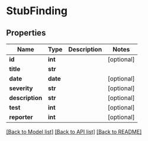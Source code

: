 # StubFinding

## Properties
Name | Type | Description | Notes
------------ | ------------- | ------------- | -------------
**id** | **int** |  | [optional] 
**title** | **str** |  | 
**date** | **date** |  | [optional] 
**severity** | **str** |  | [optional] 
**description** | **str** |  | [optional] 
**test** | **int** |  | [optional] 
**reporter** | **int** |  | [optional] 

[[Back to Model list]](../README.md#documentation-for-models) [[Back to API list]](../README.md#documentation-for-api-endpoints) [[Back to README]](../README.md)


